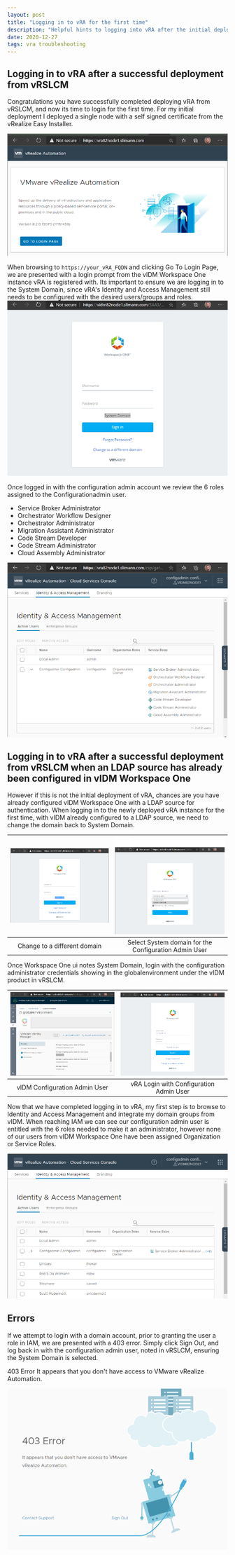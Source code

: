 ```yaml
---
layout: post
title: "Logging in to vRA for the first time"
description: "Helpful hints to logging into vRA after the initial deployment"
date: 2020-12-27
tags: vra troubleshooting
---
```


## Logging in to vRA after a successful deployment from vRSLCM

Congratulations you have successfully completed deploying vRA from vRSLCM, and now its time to login for the first time. For my initial deployment I deployed a single node with a self signed certificate from the vRealize Easy Installer.

![vra splash page](/assets/images/vRA-First-Login-vRA-Splash-Page.png)

When browsing to ``https://your_vRA_FQDN`` and clicking Go To Login Page, we are presented with a login prompt from the vIDM Workspace One instance vRA is registered with. Its important to ensure we are logging in to the System Domain, since vRA's Identity and Access Management still needs to be configured with the desired users/groups and roles.
![system domain login](/assets/images/vRA-First-Login-System-Domain.png)

Once logged in with the configuration admin account we review the 6 roles assigned to the Configurationadmin user.

* Service Broker Administrator
* Orchestrator Workflow Designer
* Orchestrator Administrator
* Migration Assistant Administrator
* Code Stream Developer
* Code Stream Administrator
* Cloud Assembly Administrator

![iam roles](/assets/images/vRA-First-Login-IAM-Roles.png)

## Logging in to vRA after a successful deployment from vRSLCM when an LDAP source has already been configured in vIDM Workspace One

However if this is not the initial deployment of vRA, chances are you have already configured vIDM Workspace One with a LDAP source for authentication. When logging in to the newly deployed vRA instance for the first time, with vIDM already configured to a LDAP source, we need to change the domain back to System Domain.

| ![vIDM AD Domain](/assets/images/vRA-First-Login-AD-Domain.png) | ![vIDM Change Domain](/assets/images/vRA-First-Login-Change-Domain.png)
|:---:|:---:|
| Change to a different domain | Select System domain for the Configuration Admin User |

Once Workspace One ui notes System Domain, login with the configuration administrator credentials showing in the globalenvironment under the vIDM product in vRSLCM.

| ![vIDM Configuration Admin](/assets/images/vRA-First-Login-vRSLCM-ConfigAdmin.png) | ![vRA login](/assets/images/vRA-First-Login-ConfigAdmin-Login.png)
|:---:|:---:|
| vIDM Configuration Admin User | vRA Login with Configuration Admin User |

Now that we have completed logging in to vRA, my first step is to browse to Identity and Access Management and integrate my domain groups from vIDM. When reaching IAM we can see our configuration admin user is entitled with the 6 roles needed to make it an administrator, however none of our users from vIDM Workspace One have been assigned Organization or Service Roles.

![vRA IAM](/assets/images/vRA-First-Login-vRA-IAM-vIDM.png)

## Errors

If we attempt to login with a domain account, prior to granting the user a role in IAM, we are presented with a 403 error. Simply click Sign Out, and log back in with the configuration admin user, noted in vRSLCM, ensuring the System Domain is selected.

>
403 Error
It appears that you don't have access to VMware vRealize Automation.

![vRA 403 Error](/assets/images/vRA-First-Login-vRA-403-Error.png)
